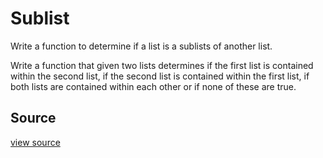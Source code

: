 # Sublist

Write a function to determine if a list is a sublists of another list.

Write a function that given two lists determines if the first list is contained within
the second list, if the second list is contained within the first list, if
both lists are contained within each other or if none of these are true.


## Source

 [view source]()
